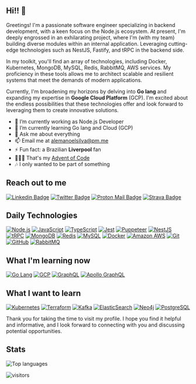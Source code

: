 ## Hi!! 👋

Greetings! I'm a passionate software engineer specializing in backend development, with a keen focus on the Node.js ecosystem. At present, I'm deeply engrossed in an exhilarating project, where I'm (with my team) building diverse modules within an internal application. Leveraging cutting-edge technologies such as NestJS, Fastify, and tRPC in the backend side.

In my toolkit, you'll find an array of technologies, including Docker, Kubernetes, MongoDB, MySQL, Redis, RabbitMQ, AWS services. My proficiency in these tools allows me to architect scalable and resilient systems that meet the demands of modern applications.

Currently, I'm broadening my horizons by delving into **Go lang** and expanding my expertise in **Google Cloud Platform** (GCP). I'm excited about the endless possibilities that these technologies offer and look forward to leveraging them to create innovative solutions.

- 🔭 I’m currently working as Node.js Developer
- 🌱 I’m currently learning Go lang and Cloud (GCP)
- 💬 Ask me about everything
- 📫 Email me at alemanoelsilva@pm.me
- ⚡ Fun fact: a Brazilian **Liverpool** fan
- 👨🏼‍💻 That's my [Advent of Code](https://github.com/alemanoelsilva/advent-of-code)
- 🎶 I only wanted to be part of something

## Reach out to me

[![Linkedin Badge](https://img.shields.io/badge/-LinkedIn-0077b5?style=for-the-badge&logo=Linkedin&logoColor=white&link=https://www.linkedin.com/in/alemanoelsilva/)](https://www.linkedin.com/in/alemanoelsilva/)
[![Twitter Badge](https://img.shields.io/badge/-Twitter-1da1f2?style=for-the-badge&logo=Twitter&logoColor=white&link=https://twitter.com/alemanoelsilva)](https://twitter.com/alemanoelsilva)
[![Proton Mail Badge](https://img.shields.io/badge/-proton%20mail-6D4AFF?style=for-the-badge&logo=protonmail&logoColor=white)](mailto:alemanoelsilva@pm.me)
[![Strava Badge](https://img.shields.io/badge/-Strava-ff4f00?style=for-the-badge&logo=Strava&logoColor=white&link=https://www.strava.com/athletes/30783440)](https://www.strava.com/athletes/30783440)

## Daily Technologies

[![Node.js](https://img.shields.io/badge/-Nodejs-669F64?style=for-the-badge&logo=Node.js&logoColor=white&link=https://nodejs.org/en/)](https://nodejs.org/en/)
[![JavaScript](https://img.shields.io/badge/-JavaScript-F0DB4F?style=for-the-badge&logo=javascript&logoColor=black&link=https://www.javascript.com/)](https://www.javascript.com/)
[![TypeScript](https://img.shields.io/badge/-TypeScript-007ACC?style=for-the-badge&logo=typescript&logoColor=white&link=https://www.typescriptlang.org/)](https://www.typescriptlang.org/)
[![Jest](https://img.shields.io/badge/-Jest-C63D14?style=for-the-badge&logo=Jest&logoColor=white&link=https://jestjs.io/)](https://jestjs.io/)
[![Puppeteer](https://img.shields.io/badge/-Puppeteer-008967?style=for-the-badge&logo=Puppeteer&logoColor=white&link=https://pptr.dev/)](https://pptr.dev/)
[![NestJS](https://img.shields.io/badge/-NestJS-e0234e?style=for-the-badge&logo=NestJS&logoColor=white&link=https://nestjs.com/)](https://nestjs.com/)
[![tRPC](https://img.shields.io/badge/-tRPC-398CCB?style=for-the-badge&logo=trpc&logoColor=white&link=https://trpc.io/)](https://trpc.io/)
[![MongoDB](https://img.shields.io/badge/-MongoDB-58863B?style=for-the-badge&logo=mongodb&logoColor=white&link=https://www.mongodb.com/)](https://www.mongodb.com/)
[![Redis](https://img.shields.io/badge/-Redis-C6302B?style=for-the-badge&logo=Redis&logoColor=white&link=https://redis.io/)](https://redis.io/)
[![MySQL](https://img.shields.io/badge/-MySQL-00618A?style=for-the-badge&logo=mysql&logoColor=white&link=https://www.mysql.com/)](https://www.mysql.com/)
[![Docker](https://img.shields.io/badge/-Docker-039BC6?style=for-the-badge&logo=docker&logoColor=white&link=https://www.docker.com/)](https://www.docker.com/)
[![Amazon AWS](https://img.shields.io/badge/Amazon%20AWS-F7981F?style=for-the-badge&logo=amazon-aws&logoColor=white&link=https://aws.amazon.com/)](https://aws.amazon.com/)
[![Git](https://img.shields.io/badge/-Git-F05033?style=for-the-badge&logo=git&logoColor=white&link=https://git-scm.com/)](https://git-scm.com/)
[![GitHub](https://img.shields.io/badge/-GitHub-181717?style=for-the-badge&logo=github&logoColor=white&link=https://github.com/)](https://github.com/)
[![RabbitMQ](https://img.shields.io/badge/-RabbitMQ-F78223?style=for-the-badge&logo=RabbitMQ&logoColor=white&link=https://www.rabbitmq.com/)](https://www.rabbitmq.com/)


## What I'm learning now

[![Go Lang](https://img.shields.io/badge/-Go%20Lang-2DBCAF?style=for-the-badge&logo=go&logoColor=white&link=https://golang.google.cn/)](https://golang.google.cn/)
[![GCP](https://img.shields.io/badge/-GCP-F6B907?style=for-the-badge&logo=google-cloud&logoColor=black&link=https://cloud.google.com/)](https://cloud.google.com/)
[![GraphQL](https://img.shields.io/badge/-GraphQL-E10098?style=for-the-badge&logo=graphql&logoColor=white&link=https://graphql.org/)](https://graphql.org/)
[![Apollo GraphQL](https://img.shields.io/badge/-Apollo%20GraphQL-3f20ba?style=for-the-badge&logo=apollo-graphql&logoColor=white&link=https://www.apollographql.com/)](https://www.apollographql.com/)


## What I want to learn

[![Kubernetes](https://img.shields.io/badge/-Kubernetes-326DE6?style=for-the-badge&logo=kubernetes&logoColor=white&link=https://kubernetes.io/)](https://kubernetes.io/)
[![Terraform](https://img.shields.io/badge/-Terraform-5C4EE5?style=for-the-badge&logo=terraform&logoColor=white&link=https://www.terraform.io/)](https://www.terraform.io/)
[![Kafka](https://img.shields.io/badge/-Kafka-005497?style=for-the-badge&logo=kafka&logoColor=white&link=https://kafka.apache.org/)](https://kafka.apache.org/)
[![ElasticSearch](https://img.shields.io/badge/-ElasticSearch-3EBEB0?style=for-the-badge&logo=elasticsearch&logoColor=white&link=https://www.elastic.co/elasticsearch/)](https://www.elastic.co/elasticsearch/)
[![Neo4j](https://img.shields.io/badge/-Neo4j-008CC1?style=for-the-badge&logo=neo4j&logoColor=white&link=https://neo4j.com/)](https://neo4j.com/)
[![PostgreSQL](https://img.shields.io/badge/-PostgreSQL-336791?style=for-the-badge&logo=postgresql&logoColor=white&link=https://www.postgresql.org/)](https://www.postgresql.org/)


Thank you for taking the time to visit my profile. I hope you find it helpful and informative, and I look forward to connecting with you and discussing potential opportunities.

## Stats

![Top languages](https://github-readme-stats.vercel.app/api/top-langs?username=alemanoelsilva&show_icons=true&locale=en&layout=compact&title_color=ff4f00&icon_color=ff4f00)

![visitors](https://visitor-badge.laobi.icu/badge?page_id=alemanoelsilva.alemanoelsilva&left_color=orange&right_color=black)


